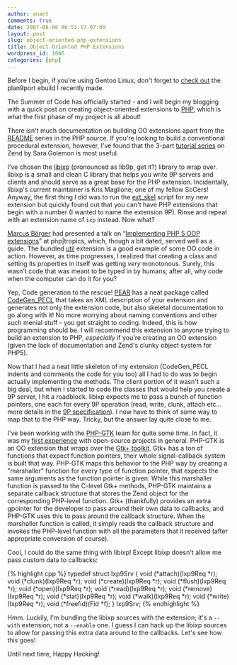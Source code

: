 ```yaml
---
author: anant
comments: true
date: 2007-06-06 06:51:17-07:00
layout: post
slug: object-oriented-php-extensions
title: Object Oriented PHP Extensions
wordpress_id: 1046
categories: [php]
---
```


Before I begin, if you're using Gentoo Linux, don't forget to [check out](http://replay.waybackmachine.org/20070630070830/http://anant.wordpress.com/2007/05/30/experience-plan-9-on-linux/) the plan9port ebuild I recently made.

The Summer of Code has officially started - and I will begin my blogging with a quick post on creating object-oriented extensions to [PHP](http://replay.waybackmachine.org/20070630070830/http://www.php.net/), which is what the first phase of my project is all about!

There isn't much documentation on building OO extensions apart from the [README](http://replay.waybackmachine.org/20070630070830/http://cvs.php.net/viewvc.cgi/ZendEngine2/OBJECTS2_HOWTO?revision=1.6&view=markup) series in the PHP source. If you're looking to build a conventional procedural extension, however, I've found that the 3-part [tutorial series](http://replay.waybackmachine.org/20070630070830/http://devzone.zend.com/node/view/id/1021) on Zend by Sara Golemon is most useful.

I've chosen the [libixp](http://replay.waybackmachine.org/20070630070830/http://www.suckless.org/wiki/libs) (pronounced as lib9p, get it?) library to wrap over. libixp is a small and clean C library that helps you write 9P servers and clients and should serve as a great base for the PHP extension. Incidentally, libixp's current maintainer is Kris Maglione; one of my fellow SoCers! Anyway, the first thing I did was to run the [ext_skel](http://replay.waybackmachine.org/20070630070830/http://cvs.php.net/viewvc.cgi/php-src/ext/ext_skel?revision=1.49&view=markup) script for my new extension but quickly found out that you can't have PHP extensions that begin with a number (I wanted to name the extension 9P). Rinse and repeat with an extension name of `ixp` instead. Now what?

[Marcus Börger](http://replay.waybackmachine.org/20070630070830/http://marcus-boerger.de/) had presented a talk on “[Implementing PHP 5 OOP extensions](http://replay.waybackmachine.org/20070630070830/http://talks.somabo.de/200505_cancun_implementing_php5_oop_extensions.pdf)” at php|tropics, which, though a bit dated, served well as a guide. The bundled [util](http://replay.waybackmachine.org/20070630070830/http://somabo.de/php/ext/util/) extension is a good example of some OO code in action. However, as time progresses, I realized that creating a class and setting its properties in itself was getting _very_ monotonous. Surely, this wasn't code that was meant to be typed in by humans; after all, why code when the computer can do it for you?

Yep, Code generation to the rescue! [PEAR](http://replay.waybackmachine.org/20070630070830/http://pear.php.net/) has a neat package called [CodeGen_PECL](http://replay.waybackmachine.org/20070630070830/http://pear.php.net/package/CodeGen_PECL) that takes an XML description of your extension and generates not only the extension code, but also skeletal documentation to go along with it! No more worrying about naming conventions and other such menial stuff - you get straight to coding. Indeed, this is how programming should be. I will recommend this extension to anyone trying to build an extension to PHP, _especially_ if you're creating an OO extension (given the lack of documentation and Zend's clunky object system for PHP5).

Now that I had a neat little skeleton of my extension (CodeGen_PECL indents and comments the code for you too) all I had to do was to begin actually implementing the methods. The client portion of it wasn't such a big deal, but when I started to code the classes that would help you create a 9P server, I hit a roadblock. libixp expects me to pass a bunch of function pointers, one each for every 9P operation (read, write, clunk, attach etc… more details in the [9P specification](http://replay.waybackmachine.org/20070630070830/http://plan9.bell-labs.com/sys/man/5/INDEX.html)). I now have to think of some way to map that to the PHP way. Tricky, but the answer lay quite close to me.

I've been working with the [PHP-GTK](http://replay.waybackmachine.org/20070630070830/http://plan9.bell-labs.com/sys/man/5/INDEX.html) team for quite some time. In fact, it was my [first experience](http://replay.waybackmachine.org/20070630070830/http://marc.info/?l=php-gtk-doc&m=113199882219277&w=2) with open-source projects in general. PHP-GTK is an OO extension that wraps over the [Gtk+ toolkit](http://replay.waybackmachine.org/20070630070830/http://www.gtk.org/). Gtk+ has a ton of functions that expect function pointers, their whole signal-callback system is built that way. PHP-GTK maps this behavior to the PHP way by creating a "marshaller" function for every type of function pointer, that expects the same arguments as the function pointer is given. While this marshaller function is passed to the C-level Gtk+ methods, PHP-GTK maintains a separate callback structure that stores the Zend object for the corresponding PHP-level function. Gtk+ (thankfully) provides an extra gpointer for the developer to pass around their own data to callbacks, and PHP-GTK uses this to pass around the callback structure. When the marshaller function is called, it simply reads the callback structure and invokes the PHP-level function with all the parameters that it received (after appropriate conversion of course).

Cool, I could do the same thing with libixp! Except libixp doesn't allow me pass custom data to callbacks:

{% highlight cpp %}
typedef struct Ixp9Srv {
void (*attach)(Ixp9Req *r);
void (*clunk)(Ixp9Req *r);
void (*create)(Ixp9Req *r);
void (*flush)(Ixp9Req *r);
void (*open)(Ixp9Req *r);
void (*read)(Ixp9Req *r);
void (*remove)(Ixp9Req *r);
void (*stat)(Ixp9Req *r);
void (*walk)(Ixp9Req *r);
void (*write)(Ixp9Req *r);
void (*freefid)(Fid *f);
} Ixp9Srv;
{% endhighlight %}

Hmm. Luckily, I'm bundling the libixp sources with the extension; it's a `--with` extension, not a `--enable` one. I guess I can hack up the libixp sources to allow for passing this extra data around to the callbacks. Let's see how this goes!

Until next time, Happy Hacking!
